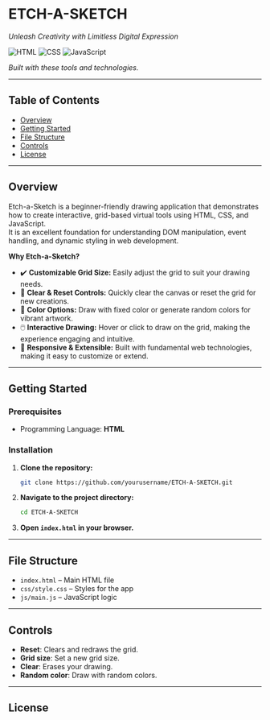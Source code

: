# ETCH-A-SKETCH

_Unleash Creativity with Limitless Digital Expression_

![HTML](https://img.shields.io/badge/HTML-5-orange) ![CSS](https://img.shields.io/badge/CSS-3-blue) ![JavaScript](https://img.shields.io/badge/JavaScript-ES6-yellow)

_Built with these tools and technologies._

---

## Table of Contents

- [Overview](#overview)
- [Getting Started](#getting-started)
- [File Structure](#file-structure)
- [Controls](#controls)
- [License](#license)

---

## Overview

Etch-a-Sketch is a beginner-friendly drawing application that demonstrates how to create interactive, grid-based virtual tools using HTML, CSS, and JavaScript.  
It is an excellent foundation for understanding DOM manipulation, event handling, and dynamic styling in web development.

**Why Etch-a-Sketch?**

- ✔️ **Customizable Grid Size:** Easily adjust the grid to suit your drawing needs.
- 🧹 **Clear & Reset Controls:** Quickly clear the canvas or reset the grid for new creations.
- 🎨 **Color Options:** Draw with fixed color or generate random colors for vibrant artwork.
- 🖱️ **Interactive Drawing:** Hover or click to draw on the grid, making the experience engaging and intuitive.
- 📱 **Responsive & Extensible:** Built with fundamental web technologies, making it easy to customize or extend.

---

## Getting Started

### Prerequisites

- Programming Language: **HTML**

### Installation

1. **Clone the repository:**
   ```sh
   git clone https://github.com/yourusername/ETCH-A-SKETCH.git
   ```
2. **Navigate to the project directory:**
   ```sh
   cd ETCH-A-SKETCH
   ```
3. **Open `index.html` in your browser.**

---

## File Structure

- `index.html` – Main HTML file
- `css/style.css` – Styles for the app
- `js/main.js` – JavaScript logic

---

## Controls

- **Reset**: Clears and redraws the grid.
- **Grid size**: Set a new grid size.
- **Clear**: Erases your drawing.
- **Random color**: Draw with random colors.

---

## License